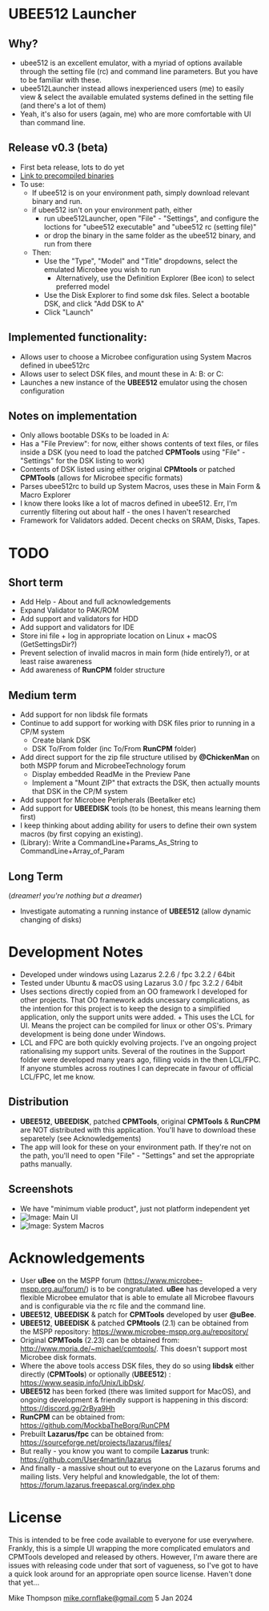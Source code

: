 # UBEE512 Launcher

## Why?
+ ubee512 is an excellent emulator, with a myriad of options available through the setting file (rc) and command line parameters.  But you have to be familiar with these.
+ ubee512Launcher instead allows inexperienced users (me) to easily view & select the available emulated systems defined in the setting file (and there's a lot of them)
+ Yeah, it's also for users (again, me) who are more comfortable with UI than command line.

## Release v0.3 (beta)
+ First beta release, lots to do yet
+ [Link to precompiled binaries](bin)
+ To use:
  + If ubee512 is on your environment path, simply download relevant binary and run.
  + if ubee512 isn't on your environment path, either
    + run ubee512Launcher, open "File" - "Settings", and configure the loctions for "ubee512 executable" and "ubee512 rc (setting file)"
    + or drop the binary in the same folder as the ubee512 binary, and run from there
  + Then:
    + Use the "Type", "Model" and "Title" dropdowns, select the emulated Microbee you wish to run
	  + Alternatively, use the Definition Explorer (Bee icon) to select preferred model 
    + Use the Disk Explorer to find some dsk files.  Select a bootable DSK, and click "Add DSK to A"
    + Click "Launch"

## Implemented functionality:
+ Allows user to choose a Microbee configuration using System Macros defined in ubee512rc
+ Allows user to select DSK files, and mount these in A: B: or C:
+ Launches a new instance of the **UBEE512** emulator using the chosen configuration

## Notes on implementation
+ Only allows bootable DSKs to be loaded in A:
+ Has a "File Preview": for now, either shows contents of text files, or files inside a DSK (you need to load the patched **CPMTools** using "File" - "Settings" for the DSK listing to work)
+ Contents of DSK listed using either original **CPMtools** or patched **CPMTools** (allows for Microbee specific formats)
+ Parses ubee512rc to build up System Macros, uses these in Main Form & Macro Explorer
+ I know there looks like a lot of macros defined in ubee512.  Err, I'm currently filtering out about half - the ones I haven't researched
+ Framework for Validators added.  Decent checks on SRAM, Disks, Tapes.

# TODO
## Short term
+ Add Help - About and full acknowledgements
+ Expand Validator to PAK<x>/ROM<x>
+ Add support and validators for HDD<x>
+ Add support and validators for IDE<x>
+ Store ini file + log in appropriate location on Linux + macOS (GetSettingsDir?)
+ Prevent selection of invalid macros in main form (hide entirely?), or at least raise awareness
+ Add awareness of **RunCPM** folder structure

## Medium term
+ Add support for non libdsk file formats
+ Continue to add support for working with DSK files prior to running in a CP/M system
  + Create blank DSK
  + DSK To/From folder (inc To/From **RunCPM** folder)
+ Add direct support for the zip file structure utilised by **@ChickenMan** on both MSPP forum and MicrobeeTechnology forum
  + Display embedded ReadMe in the Preview Pane
  + Implement a "Mount ZIP" that extracts the DSK, then actually mounts that DSK in the CP/M system
+ Add support for Microbee Peripherals (Beetalker etc)
+ Add support for **UBEEDISK** tools (to be honest, this means learning them first)
+ I keep thinking about adding ability for users to define their own system macros (by first copying an existing).
+ (Library): Write a CommandLine+Params_As_String to CommandLine+Array_of_Param

## Long Term 
(_dreamer! you're nothing but a dreamer_)
+ Investigate automating a running instance of **UBEE512** (allow dynamic changing of disks)

# Development Notes
+ Developed under windows using Lazarus 2.2.6 / fpc 3.2.2 / 64bit
+ Tested under Ubuntu & macOS using Lazarus 3.0 / fpc 3.2.2 / 64bit
+ Uses sections directly copied from an OO framework I developed for other projects. That OO framework adds uncessary complications, as the intention for this project is to keep the design to a simplified application, only the support units were added.   + This uses the LCL for UI.  Means the project can be compiled for linux or other OS's.  Primary development is being done under Windows.
+ LCL and FPC are both quickly evolving projects.  I've an ongoing project rationalising my support units.  Several of the routines in the Support folder were developed many years ago, filling voids in the then LCL/FPC.  If anyone stumbles across routines I can deprecate in favour of official LCL/FPC, let me know.

## Distribution
+ **UBEE512**, **UBEEDISK**, patched **CPMTools**, original **CPMTools** & **RunCPM** are NOT distributed with this application.  You'll have to download these separetely (see Acknowledgements)
+ The app will look for these on your environment path.  If they're not on the path, you'll need to open "File" - "Settings" and set the appropriate paths manually.

## Screenshots
+ We have "minimum viable product", just not platform independent yet
+ ![Image: Main UI](Images/Development_Screenshot_2.png)
+ ![Image: System Macros](Images/Development_Screenshot_1.png)

# Acknowledgements
+ User **uBee** on the MSPP forum (https://www.microbee-mspp.org.au/forum/) is to be congratulated.  **uBee** has developed a very flexible Microbee emulator that is able to emulate all Microbee flavours and is configurable via the rc file and the command line. 
+ **UBEE512**, **UBEEDISK** & patch for **CPMTools** developed by user **@uBee**.
+ **UBEE512**, **UBEEDISK** & patched **CPMtools** (2.1) can be obtained from the MSPP repository: https://www.microbee-mspp.org.au/repository/
+ Original **CPMTools** (2.23) can be obtained from: http://www.moria.de/~michael/cpmtools/.  This doesn't support most Microbee disk formats.
+ Where the above tools access DSK files, they do so using **libdsk** either directly (**CPMTools**) or optionally (**UBEE512**) : https://www.seasip.info/Unix/LibDsk/.  
+ **UBEE512** has been forked (there was limited support for MacOS), and ongoing development & friendly support is happening in this discord: https://discord.gg/2rBya9Hh
+ **RunCPM** can be obtained from: https://github.com/MockbaTheBorg/RunCPM
+ Prebuilt **Lazarus/fpc** can be obtained from: https://sourceforge.net/projects/lazarus/files/
+ But really - you know you want to compile **Lazarus** trunk: https://github.com/User4martin/lazarus
+ And finally - a massive shout out to everyone on the Lazarus forums and mailing lists.  Very helpful and knowledgable, the lot of them: https://forum.lazarus.freepascal.org/index.php

# License
This is intended to be free code available to everyone for use everywhere.  Frankly, this is a simple UI wrapping the more complicated emulators and CPMTools developed and released by others.  However, I'm aware there are issues with releasing code under that sort of vagueness, so I've got to have a quick look around for an appropriate open source license.  Haven't done that yet...

Mike Thompson
mike.cornflake@gmail.com
5 Jan 2024
